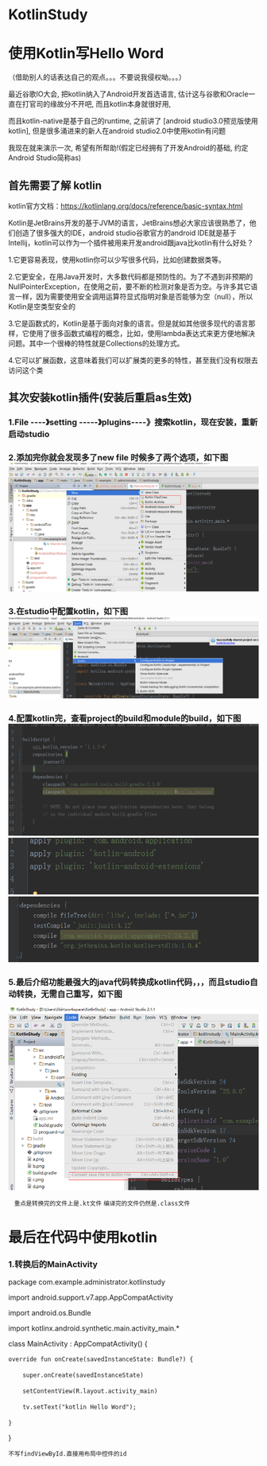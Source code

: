 # KotlinStudy
使用Kotlin写Hello Word
========================
（借助别人的话表达自己的观点。。。不要说我侵权呦。。。）

最近谷歌IO大会, 把kotlin纳入了Android开发首选语言, 估计这与谷歌和Oracle一直在打官司的缘故分不开吧, 而且kotlin本身就很好用,

而且kotlin-native是基于自己的runtime, 之前讲了 [android studio3.0预览版使用kotlin], 但是很多涌进来的新人在android studio2.0中使用kotlin有问题

我现在就来演示一次, 希望有所帮助!(假定已经拥有了开发Android的基础, 约定Android Studio简称as)

首先需要了解 kotlin
-------------------
kotlin官方文档：https://kotlinlang.org/docs/reference/basic-syntax.html

Kotlin是JetBrains开发的基于JVM的语言，JetBrains想必大家应该很熟悉了，他们创造了很多强大的IDE，android studio谷歌官方的android IDE就是基于Intellij，kotlin可以作为一个插件被用来开发android跟java比kotlin有什么好处？

1.它更容易表现，使用kotlin你可以少写很多代码，比如创建数据类等。

2.它更安全，在用Java开发时，大多数代码都是预防性的。为了不遇到非预期的NullPointerException，在使用之前，要不断的检测对象是否为空。与许多其它语言一样，因为需要使用安全调用运算符显式指明对象是否能够为空（null），所以Kotlin是空类型安全的

3.它是函数式的，Kotlin是基于面向对象的语言。但是就如其他很多现代的语言那样，它使用了很多函数式编程的概念，比如，使用lambda表达式来更方便地解决问题。其中一个很棒的特性就是Collections的处理方式。

4.它可以扩展函数，这意味着我们可以扩展类的更多的特性，甚至我们没有权限去访问这个类




其次安装kotlin插件(安装后重启as生效)
-----------------------------


### 1.File ----》setting -----》plugins----》搜索kotlin，现在安装，重新启动studio

### 2.添加完你就会发现多了new file 时候多了两个选项，如下图![](https://github.com/libin-Android/KotlinStudyTwo/blob/master/a.png)

### 3.在studio中配置kotlin，如下图![](https://github.com/libin-Android/KotlinStudyTwo/blob/master/b.png)

### 4.配置kotlin完，查看project的build和module的build，如下图![](https://github.com/libin-Android/KotlinStudyTwo/blob/master/c.png) ![](https://github.com/libin-Android/KotlinStudyTwo/blob/master/d.png) ![](https://github.com/libin-Android/KotlinStudyTwo/blob/master/e.png)

### 5.最后介绍功能最强大的java代码转换成kotlin代码，，，而且studio自动转换，无需自己重写，如下图
![](https://github.com/libin-Android/KotlinStudyTwo/blob/master/f.png)

    `重点是转换完的文件上是.kt文件` `编译完的文件仍然是.class文件`
    
最后在代码中使用kotlin
==========================
### 1.转换后的MainActivity
   package com.example.administrator.kotlinstudy

import android.support.v7.app.AppCompatActivity

import android.os.Bundle

import kotlinx.android.synthetic.main.activity_main.*

class MainActivity : AppCompatActivity() {

    override fun onCreate(savedInstanceState: Bundle?) {
    
        super.onCreate(savedInstanceState)
        
        setContentView(R.layout.activity_main)
        
        tv.setText("kotlin Hello Word");
        
    }
    
}

 `不写findViewById.直接用布局中控件的id`

